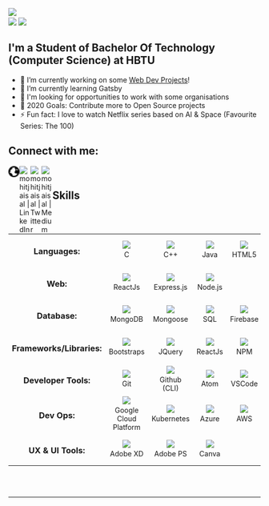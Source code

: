 <a target="_blank" href="https://mohitjaisal.com"><img src="https://github.com/mohitjaisal/ImageStore/blob/master/GifStore/Raw-Gif/mohitjaisal-intro-gif.gif"></a>
<br>
<img src="https://komarev.com/ghpvc/?username=mohitjaisal&color=orange" />
<a align="left" href="https://mohitjaisal.com" target="_blank"><img src="https://github.com/mohitjaisal/ImageStore/blob/master/SvgStore/RawSvgs/mohitjaisal.com-Portfolio.svg" /></a>

## I'm a Student of Bachelor Of Technology (Computer Science) at HBTU

- 🔭 I’m currently working on some [Web Dev Projects][website]!
- 🌱 I’m currently learning Gatsby
- 👯 I'm looking for opportunities to work with some organisations
- 🥅 2020 Goals: Contribute more to Open Source projects
- ⚡ Fun fact: I love to watch Netflix series based on AI & Space (Favourite Series: The 100)


## Connect with me:

[<img align="left" alt="mohitjaisal.com" width="22px" src="https://raw.githubusercontent.com/iconic/open-iconic/master/svg/globe.svg" />][website]
[<img align="left" alt="mohitjaisal | LinkedIn" width="22px" src="https://cdn.jsdelivr.net/npm/simple-icons@v3/icons/linkedin.svg" />][linkedin]
[<img align="left" alt="mohitjaisal | Twitter" width="22px" src="https://cdn.jsdelivr.net/npm/simple-icons@v3/icons/twitter.svg" />][twitter]
[<img align="left" alt="mohitjaisal | Medium" width="22px" src="https://cdn.jsdelivr.net/npm/simple-icons@v3/icons/medium.svg" />][medium]

<br>

## Skills


<table  width="0">
    <tr width="5%">
        <td align="center" width="5%"><h3>Languages:</h3 ></td>
        <td align="center" width="5%"><img src="https://mohitjaisal.com/CV-SVG/languages/c.svg" width="20%"><br>C</img></td>
        <td align="center" width="5%"><img src="https://mohitjaisal.com/CV-SVG/languages/c-plus-plus.svg" width="20%"><br>C++</img></td>
        <td align="center" width="5%"><img src="https://mohitjaisal.com/CV-SVG/languages/java-brands.svg" width="20%"><br>Java</img></td>
        <td align="center" width="5%"><img src="https://mohitjaisal.com/CV-SVG/languages/html5-brands.svg" width="20%"><br>HTML5</img></td>
        <td align="center" width="5%"><img src="https://mohitjaisal.com/CV-SVG/languages/css3-alt-brands.svg" width="20%"><br>CSS3</img></td>
        <td align="center" width="5%"><img src="https://mohitjaisal.com/CV-SVG/languages/js-square-brands.svg" width="20%"><br>Javascript</img></td>
    </tr>
    <tr width="5%">
        <td align="center" width="5%"><h3>Web:</h3></td>
        <td align="center" width="5%"><img src="https://mohitjaisal.com/CV-SVG/WEB/react.svg" width="20%"><br> ReactJs</img></td>
        <td align="center" width="5%"><img src="https://mohitjaisal.com/CV-SVG/WEB/expressjs.svg" width="20%"><br>Express.js</img></td>
        <td align="center" width="5%"><img src="https://mohitjaisal.com/CV-SVG/WEB/node-brands.svg" width="25%"><br> Node.js</img></td>
    </tr>
    <tr width="5%">
        <td align="center" width="5%"><h3>Database:</h3></td>
        <td align="center" width="5%"><img src="https://mohitjaisal.com/CV-SVG/DATABASE/mongodb.svg" width="20%"><br>MongoDB</img></td>
        <td align="center" width="5%"><img src="https://mohitjaisal.com/CV-SVG/DATABASE/mongoose.svg" width="20%"><br>Mongoose</img></td>
        <td align="center" width="5%"><img src="https://mohitjaisal.com/CV-SVG/DATABASE/mysql.svg" width="20%"><br>SQL</img></td>
        <td align="center" width="5%"><img src="https://mohitjaisal.com/CV-SVG/DATABASE/firebase.svg" width="20%"><br>Firebase</img></td>
    </tr>
    <tr width="5%">
        <td align="center" width="5%"><h3>Frameworks/Libraries:</h3></td>
        <td align="center" width="5%"><img src="https://mohitjaisal.com/CV-SVG/FRAMEWORKS-LIBRARIES/bootstrap-brands.svg" width="20%"><br>Bootstraps</img></td>
        <td align="center" width="5%"><img src="https://mohitjaisal.com/CV-SVG/FRAMEWORKS-LIBRARIES/jquery.svg" width="20%"><br>JQuery</img></td>
        <td align="center" width="5%"><img src="https://mohitjaisal.com/CV-SVG/FRAMEWORKS-LIBRARIES/react.svg" width="20%"><br>ReactJs</img></td>
        <td align="center" width="5%"><img src="https://mohitjaisal.com/CV-SVG/FRAMEWORKS-LIBRARIES/npm.svg" width="25%"><br>NPM</img></td>
    </tr >
    <tr width="5%">
        <td align="center" width="5%"><h3>Developer Tools:</h3></td>
        <td align="center" width="5%"><img src="https://mohitjaisal.com/CV-SVG/DEVELOPER-TOOLS/git.svg" width="20%"><br>Git</img></td>
        <td align="center" width="5%"><img src="https://mohitjaisal.com/CV-SVG/DEVELOPER-TOOLS/github.svg" width="20%"><br>Github (CLI)</img></td>
        <td align="center" width="5%"><img src="https://mohitjaisal.com/CV-SVG/DEVELOPER-TOOLS/atom.svg" width="20%"><br> Atom</img></td>
        <td align="center" width="5%"><img src="https://mohitjaisal.com/CV-SVG/DEVELOPER-TOOLS/visualstudio.svg" width="20%"><br>VSCode</img></td>
        <td align="center" width="5%"><img src="https://mohitjaisal.com/CV-SVG/DEVELOPER-TOOLS/postman.svg" width="25%"><br>Postman</img></td>
        <td align="center" width="5%"><img src="https://mohitjaisal.com/CV-SVG/DEVELOPER-TOOLS/seo.svg" width="20%"><br>SEO</img></td>
    </tr>
    <a href="https://mohitjaisal.com><tr width="5%">
        <td align="center" width="5%"><h3>Dev Ops:</h3></td>
        <td align="center" width="5%"><img src="https://mohitjaisal.com/CV-SVG/DEV-OPS/googlecloud.svg" width="15%"><br>Google Cloud Platform</img></td>
        <td align="center" width="5%"><img src="https://mohitjaisal.com/CV-SVG/DEV-OPS/kubernetes.svg" width="20%"><br> Kubernetes</img></td>
        <td align="center" width="5%"><img src="https://mohitjaisal.com/CV-SVG/DEV-OPS/microsoftazure.svg" width="20%"><br>Azure</img></td>
        <td align="center" width="5%"><img src="https://mohitjaisal.com/CV-SVG/DEV-OPS/amazonaws.svg" width="20%"><br>AWS</img></td>
        <td align="center" width="5%"><img src="https://mohitjaisal.com/CV-SVG/DEV-OPS/netlify.svg" width="20%"><br>Netlify</img></td>
        <td align="center" width="5%"><img src="https://mohitjaisal.com/CV-SVG/DEV-OPS/heroku.svg" width="20%"><br>Heroku</img></td>
    </tr></a>
    <tr width="5%">
        <td align="center" width="5%"><h3>UX & UI Tools:</h3></td>
        <td align="center" width="5%"><img src="https://mohitjaisal.com/CV-SVG/UX-UI-TOOLS/adobexd.svg" width="20%"><br>Adobe XD</img></td>
        <td align="center" width="5%"><img src="https://mohitjaisal.com/CV-SVG/UX-UI-TOOLS/adobephotoshop.svg" width="20%"><br>Adobe PS</img></td>
        <td align="center" width="5%"><img src="https://mohitjaisal.com/CV-SVG/UX-UI-TOOLS/canva.svg" width="30%"><br>Canva</img></td>
    </tr></a>
    
</table> 


<br />
<br />

---

[website]: https://mohitjaisal.com
[linkedin]: https://linkedin.com/in/mohitjaisal
[twitter]: https://twitter.com/mohitjaisal
[facebook]: https://facebook.com/mohitjaisal
[instagram]: https://instagram.com/mohit.jaisal
[medium]: https://medium.com/@mohitjaisal
